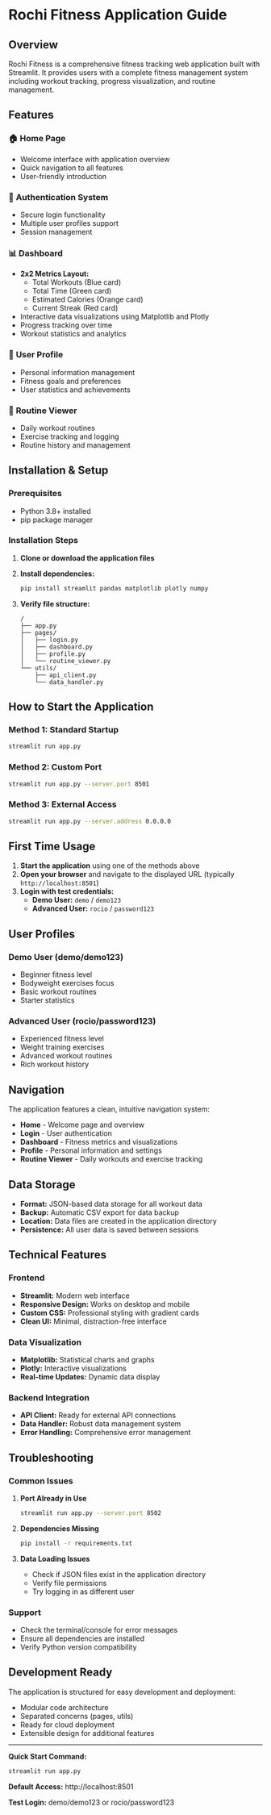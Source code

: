 # Rochi Fitness Application Guide

## Overview

Rochi Fitness is a comprehensive fitness tracking web application built with Streamlit. It provides users with a complete fitness management system including workout tracking, progress visualization, and routine management.

## Features

### 🏠 **Home Page**
- Welcome interface with application overview
- Quick navigation to all features
- User-friendly introduction

### 🔐 **Authentication System**
- Secure login functionality
- Multiple user profiles support
- Session management

### 📊 **Dashboard**
- **2x2 Metrics Layout:**
  - Total Workouts (Blue card)
  - Total Time (Green card) 
  - Estimated Calories (Orange card)
  - Current Streak (Red card)
- Interactive data visualizations using Matplotlib and Plotly
- Progress tracking over time
- Workout statistics and analytics

### 👤 **User Profile**
- Personal information management
- Fitness goals and preferences
- User statistics and achievements

### 💪 **Routine Viewer**
- Daily workout routines
- Exercise tracking and logging
- Routine history and management

## Installation & Setup

### Prerequisites
- Python 3.8+ installed
- pip package manager

### Installation Steps

1. **Clone or download the application files**
2. **Install dependencies:**
   ```bash
   pip install streamlit pandas matplotlib plotly numpy
   ```

3. **Verify file structure:**
   ```
   /
   ├── app.py
   ├── pages/
   │   ├── login.py
   │   ├── dashboard.py
   │   ├── profile.py
   │   └── routine_viewer.py
   └── utils/
       ├── api_client.py
       └── data_handler.py
   ```

## How to Start the Application

### Method 1: Standard Startup
```bash
streamlit run app.py
```

### Method 2: Custom Port
```bash
streamlit run app.py --server.port 8501
```

### Method 3: External Access
```bash
streamlit run app.py --server.address 0.0.0.0
```

## First Time Usage

1. **Start the application** using one of the methods above
2. **Open your browser** and navigate to the displayed URL (typically `http://localhost:8501`)
3. **Login with test credentials:**
   - **Demo User:** `demo` / `demo123`
   - **Advanced User:** `rocio` / `password123`

## User Profiles

### Demo User (demo/demo123)
- Beginner fitness level
- Bodyweight exercises focus
- Basic workout routines
- Starter statistics

### Advanced User (rocio/password123)  
- Experienced fitness level
- Weight training exercises
- Advanced workout routines
- Rich workout history

## Navigation

The application features a clean, intuitive navigation system:

- **Home** - Welcome page and overview
- **Login** - User authentication
- **Dashboard** - Fitness metrics and visualizations
- **Profile** - Personal information and settings
- **Routine Viewer** - Daily workouts and exercise tracking

## Data Storage

- **Format:** JSON-based data storage for all workout data
- **Backup:** Automatic CSV export for data backup
- **Location:** Data files are created in the application directory
- **Persistence:** All user data is saved between sessions

## Technical Features

### Frontend
- **Streamlit:** Modern web interface
- **Responsive Design:** Works on desktop and mobile
- **Custom CSS:** Professional styling with gradient cards
- **Clean UI:** Minimal, distraction-free interface

### Data Visualization
- **Matplotlib:** Statistical charts and graphs
- **Plotly:** Interactive visualizations
- **Real-time Updates:** Dynamic data display

### Backend Integration
- **API Client:** Ready for external API connections
- **Data Handler:** Robust data management system
- **Error Handling:** Comprehensive error management

## Troubleshooting

### Common Issues

1. **Port Already in Use**
   ```bash
   streamlit run app.py --server.port 8502
   ```

2. **Dependencies Missing**
   ```bash
   pip install -r requirements.txt
   ```

3. **Data Loading Issues**
   - Check if JSON files exist in the application directory
   - Verify file permissions
   - Try logging in as different user

### Support
- Check the terminal/console for error messages
- Ensure all dependencies are installed
- Verify Python version compatibility

## Development Ready

The application is structured for easy development and deployment:
- Modular code architecture
- Separated concerns (pages, utils)
- Ready for cloud deployment
- Extensible design for additional features

---

**Quick Start Command:**
```bash
streamlit run app.py
```

**Default Access:** http://localhost:8501

**Test Login:** demo/demo123 or rocio/password123 
